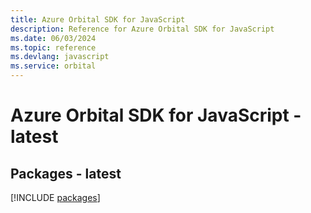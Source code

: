 ```yaml
---
title: Azure Orbital SDK for JavaScript
description: Reference for Azure Orbital SDK for JavaScript
ms.date: 06/03/2024
ms.topic: reference
ms.devlang: javascript
ms.service: orbital
---
```

# Azure Orbital SDK for JavaScript - latest
## Packages - latest
[!INCLUDE [packages](orbital-index.md)]